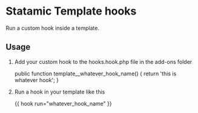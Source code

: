Statamic Template hooks
=======================
Run a custom hook inside a template.

	
Usage
-----
1. Add your custom hook to the hooks.hook.php file in the add-ons folder
	
	public function template__whatever_hook_name()
    {
        return 'this is whatever hook';
    }

2. Run a hook in your template like this
	
	{{ hook run="whatever_hook_name" }}
	

